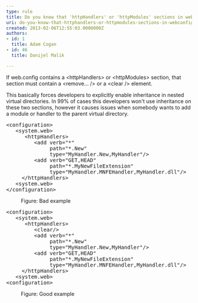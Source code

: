 ```yaml
---
type: rule
title: Do you know that 'httpHandlers' or 'httpModules' sections in web.config must contain a 'remove' or 'clear' element?
uri: do-you-know-that-httphandlers-or-httpmodules-sections-in-webconfig-must-contain-a-remove-or-clear-element
created: 2013-02-06T12:55:03.0000000Z
authors:
- id: 1
  title: Adam Cogan
- id: 46
  title: Danijel Malik

---
```




<span class='intro'> <p>If web.config contains a &lt;httpHandlers&gt; or &lt;httpModules&gt; section, that section must contain a &lt;remove... /&gt; or a &lt;clear /&gt; element. <br></p><p>This basically forces developers to explicitly enable inheritance in nested virtual directories. In 99% of cases this developers won't use inheritance on these two sections, however it causes issues when somebody wants to add a module or handler to the parent virtual directory.</p> </span>

<dl class="badImage"><dt><div class="greyBox"><pre>&lt;configuration&gt;
   &lt;system.web&gt;
      &lt;httpHandlers&gt;
         &lt;add verb=&quot;*&quot; 
              path=&quot;*.New&quot; 
              type=&quot;MyHandler.New,MyHandler&quot;/&gt;
         &lt;add verb=&quot;GET,HEAD&quot; 
              path=&quot;*.MyNewFileExtension&quot; 
              type=&quot;MyHandler.MNFEHandler,MyHandler.dll&quot;/&gt;
     &lt;/httpHandlers&gt;
   &lt;system.web&gt;
&lt;/configuration&gt;
</pre></div></dt><dd>Figure&#58; Bad example</dd></dl><dl class="goodImage"><dt><div class="greyBox"><pre>&lt;configuration&gt;
   &lt;system.web&gt;
      &lt;httpHandlers&gt;
         &lt;clear/&gt;
         &lt;add verb=&quot;*&quot; 
              path=&quot;*.New&quot; 
              type=&quot;MyHandler.New,MyHandler&quot;/&gt;
         &lt;add verb=&quot;GET,HEAD&quot; 
              path=&quot;*.MyNewFileExtension&quot; 
              type=&quot;MyHandler.MNFEHandler,MyHandler.dll&quot;/&gt;
     &lt;/httpHandlers&gt;
   &lt;system.web&gt;
&lt;configuration&gt;
</pre></div>
   </dt><dd>Figure&#58; Good example</dd></dl>


